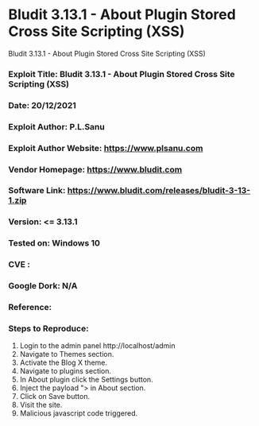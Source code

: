 # Bludit 3.13.1 - About Plugin Stored Cross Site Scripting (XSS)
Bludit 3.13.1 - About Plugin Stored Cross Site Scripting (XSS)

### Exploit Title: Bludit 3.13.1 - About Plugin Stored Cross Site Scripting (XSS)
### Date: 20/12/2021
### Exploit Author: P.L.Sanu
### Exploit Author Website: https://www.plsanu.com
### Vendor Homepage: https://www.bludit.com
### Software Link: https://www.bludit.com/releases/bludit-3-13-1.zip
### Version: <= 3.13.1
### Tested on: Windows 10
### CVE : 
### Google Dork: N/A
### Reference: 

### Steps to Reproduce:
1. Login to the admin panel http://localhost/admin
2. Navigate to Themes section.
3. Activate the Blog X theme.
4. Navigate to plugins section.
5. In About plugin click the Settings button.
5. Inject the payload "><script>alert("XSS")</script> in About section.
6. Click on Save button.
7. Visit the site.
8. Malicious javascript code triggered.
